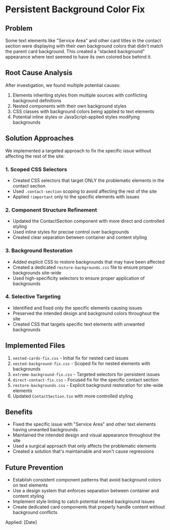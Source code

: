 # Persistent Background Color Fix

## Problem
Some text elements like "Service Area" and other card titles in the contact section were displaying with their own background colors that didn't match the parent card background. This created a "stacked background" appearance where text seemed to have its own colored box behind it.

## Root Cause Analysis
After investigation, we found multiple potential causes:
1. Elements inheriting styles from multiple sources with conflicting background definitions
2. Nested components with their own background styles
3. CSS classes with background colors being applied to text elements
4. Potential inline styles or JavaScript-applied styles modifying backgrounds

## Solution Approaches

We implemented a targeted approach to fix the specific issue without affecting the rest of the site:

### 1. Scoped CSS Selectors
- Created CSS selectors that target ONLY the problematic elements in the contact section
- Used `.contact-section` scoping to avoid affecting the rest of the site
- Applied `!important` only to the specific elements with issues

### 2. Component Structure Refinement
- Updated the ContactSection component with more direct and controlled styling
- Used inline styles for precise control over backgrounds
- Created clear separation between container and content styling

### 3. Background Restoration
- Added explicit CSS to restore backgrounds that may have been affected
- Created a dedicated `restore-backgrounds.css` file to ensure proper backgrounds site-wide
- Used high-specificity selectors to ensure proper application of backgrounds

### 4. Selective Targeting
- Identified and fixed only the specific elements causing issues
- Preserved the intended design and background colors throughout the site
- Created CSS that targets specific text elements with unwanted backgrounds

## Implemented Files
1. `nested-cards-fix.css` - Initial fix for nested card issues
2. `nested-background-fix.css` - Scoped fix for nested elements with backgrounds
3. `extreme-background-fix.css` - Targeted selectors for persistent issues
4. `direct-contact-fix.css` - Focused fix for the specific contact section
5. `restore-backgrounds.css` - Explicit background restoration for site-wide elements
6. Updated `ContactSection.tsx` with more controlled styling

## Benefits
- Fixed the specific issue with "Service Area" and other text elements having unwanted backgrounds
- Maintained the intended design and visual appearance throughout the site
- Used a surgical approach that only affects the problematic elements
- Created a solution that's maintainable and won't cause regressions

## Future Prevention
- Establish consistent component patterns that avoid background colors on text elements
- Use a design system that enforces separation between container and content styling
- Implement style linting to catch potential nested background issues
- Create dedicated card components that properly handle content without background conflicts

Applied: [Date]

